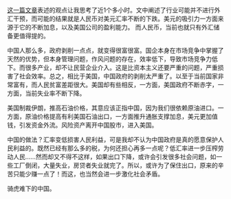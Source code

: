 <a href="https://mbd.baidu.com/newspage/data/landingshare?context=%7B%22nid%22%3A%22news_9127548649126359044%22%2C%22content_sign%22%3A%225184311462761609479%22%7D&pageType=1&from=timeline"> 这一篇文章</a>表述的观点让我思考了近1个多小时。文中阐述了行业可能并不进行外汇干预，而可能的结果就是人民币对美元汇率不断的下跌。美元的吸引力一方面来源于它的不断加息，以及美国公司的盈利能力。 而人民币，当前也就只有外汇储备更值得提的。

中国人那么多，政府剥削一点点，就变得很富很富。国企本身在市场竞争中掌握了天然的优势，但本身管理问题，作风问题的存在，效率低下，导致市场竞争力低下。而很多产业，却不让民营企业介入。这是比资本主义还要严重的问题，严重损害了社会效率。总之，相比于美国，中国政府的剥削太严重了。以至于当前国家非常富有，而人民贫富差距很大。美国却有些相反，一方面，美国政府不断赤字，一方面，当前失业率不断下降。

美国制裁伊朗，推高石油价格，其意应该正指中国，因为我们很依赖原油进口。一方面，原油价格提高有利美国石油出口，一方面推升通胀支撑加息，美元更加值钱，引发资金外流。风险资产离开中国股市，进入美国。

中国的做法？汇率变低损害人民利益，可是我却不认为中国政府是真的愿意保护人民利益的。既然已经有那么多的税，为何还担心再多一点呢？低汇率进一步压榨劳动人民……然而却又不得不这样，如果出口下降，或许会引发很多社会问题，如一些工厂倒闭，大量失业，房贷者失业就完了。所以，或许为了保住出口，原来的辛苦只能少赚一点了！而这，也当然会进一步激化社会矛盾。

骑虎难下的中国。
